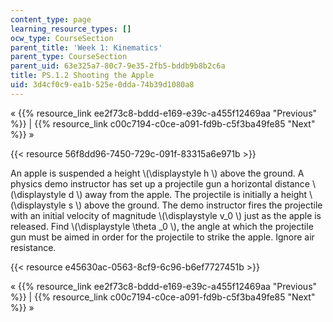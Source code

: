 ```yaml
---
content_type: page
learning_resource_types: []
ocw_type: CourseSection
parent_title: 'Week 1: Kinematics'
parent_type: CourseSection
parent_uid: 63e325a7-80c7-9e35-2fb5-bddb9b8b2c6a
title: PS.1.2 Shooting the Apple
uid: 3d4cf0c9-ea1b-525e-0dda-74b39d1080a8
---
```


« {{% resource_link ee2f73c8-bddd-e169-e39c-a455f12469aa "Previous" %}} | {{% resource_link c00c7194-c0ce-a091-fd9b-c5f3ba49fe85 "Next" %}} »

{{< resource 56f8dd96-7450-729c-091f-83315a6e971b >}}

An apple is suspended a height \\(\\displaystyle h \\) above the ground. A physics demo instructor has set up a projectile gun a horizontal distance \\(\\displaystyle d \\) away from the apple. The projectile is initially a height \\(\\displaystyle s \\) above the ground. The demo instructor fires the projectile with an initial velocity of magnitude \\(\\displaystyle v\_0 \\) just as the apple is released. Find \\(\\displaystyle \\theta \_0 \\), the angle at which the projectile gun must be aimed in order for the projectile to strike the apple. Ignore air resistance.

{{< resource e45630ac-0563-8cf9-6c96-b6ef7727451b >}}

« {{% resource_link ee2f73c8-bddd-e169-e39c-a455f12469aa "Previous" %}} | {{% resource_link c00c7194-c0ce-a091-fd9b-c5f3ba49fe85 "Next" %}} »